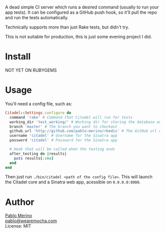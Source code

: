 A dead simple CI server which runs a desired command (usually to run your app tests). It can be configured as a GitHub push hook, so it'll pull the repo and run the tests automatically.

Technically supports more than just Rake tests, but didn't try.

This is not suitable for production, this is just some evening project I did.

Install
=======

NOT YET ON RUBYGEMS

Usage
=====

You'll need a config file, such as:

```ruby
Citadel::Settings.configure do
  command 'rake' # Command that Citadel will run for tests
  working_dir 'test_working/' # Working dir for storing the database and the repo
  branch 'master' # The branch you want to checkout
  github_url 'http://github.com/pablo-merino/rbedis' # The GitHub url of the repo
  username 'citadel' # Username for the Sinatra app
  password 'citadel' # Password for the Sinatra app

  # Hook that will be called when the testing ends
  after_testing do |results|
    puts results[:sha]
  end
end
```

Then just run `./bin/citadel <path of the config file>`. This will launch the Citadel core and a Sinatra web app, acessible on `0.0.0.0:8080`.

Author
======
[Pablo Merino](http://pmerino.me)<br/>
pablo@wearemocha.com<br/>
License: MIT<br/>
